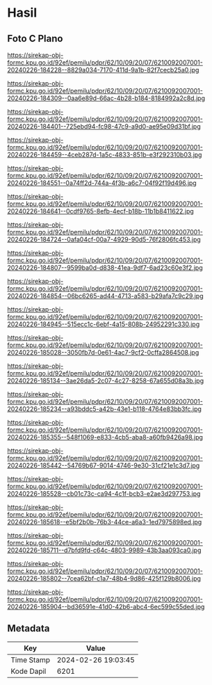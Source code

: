 # Hasil

## Foto C Plano

https://sirekap-obj-formc.kpu.go.id/92ef/pemilu/pdpr/62/10/09/20/07/6210092007001-20240226-184228--8829a034-7170-411d-9a1b-82f7cecb25a0.jpg

https://sirekap-obj-formc.kpu.go.id/92ef/pemilu/pdpr/62/10/09/20/07/6210092007001-20240226-184309--0aa6e89d-66ac-4b28-b184-8184992a2c8d.jpg

https://sirekap-obj-formc.kpu.go.id/92ef/pemilu/pdpr/62/10/09/20/07/6210092007001-20240226-184401--725ebd94-fc98-47c9-a9d0-ae95e09d31bf.jpg

https://sirekap-obj-formc.kpu.go.id/92ef/pemilu/pdpr/62/10/09/20/07/6210092007001-20240226-184459--4ceb287d-1a5c-4833-851b-e3f292310b03.jpg

https://sirekap-obj-formc.kpu.go.id/92ef/pemilu/pdpr/62/10/09/20/07/6210092007001-20240226-184551--0a74ff2d-744a-4f3b-a6c7-04f92f19d496.jpg

https://sirekap-obj-formc.kpu.go.id/92ef/pemilu/pdpr/62/10/09/20/07/6210092007001-20240226-184641--0cdf9765-8efb-4ecf-b18b-11b1b8411622.jpg

https://sirekap-obj-formc.kpu.go.id/92ef/pemilu/pdpr/62/10/09/20/07/6210092007001-20240226-184724--0afa04cf-00a7-4929-90d5-76f2806fc453.jpg

https://sirekap-obj-formc.kpu.go.id/92ef/pemilu/pdpr/62/10/09/20/07/6210092007001-20240226-184807--9599ba0d-d838-41ea-9df7-6ad23c60e3f2.jpg

https://sirekap-obj-formc.kpu.go.id/92ef/pemilu/pdpr/62/10/09/20/07/6210092007001-20240226-184854--06bc6265-ad44-4713-a583-b29afa7c9c29.jpg

https://sirekap-obj-formc.kpu.go.id/92ef/pemilu/pdpr/62/10/09/20/07/6210092007001-20240226-184945--515ecc1c-6ebf-4a15-808b-24952291c330.jpg

https://sirekap-obj-formc.kpu.go.id/92ef/pemilu/pdpr/62/10/09/20/07/6210092007001-20240226-185028--3050fb7d-0e61-4ac7-9cf2-0cffa2864508.jpg

https://sirekap-obj-formc.kpu.go.id/92ef/pemilu/pdpr/62/10/09/20/07/6210092007001-20240226-185134--3ae26da5-2c07-4c27-8258-67a655d08a3b.jpg

https://sirekap-obj-formc.kpu.go.id/92ef/pemilu/pdpr/62/10/09/20/07/6210092007001-20240226-185234--a93bddc5-a42b-43e1-b118-4764e83bb3fc.jpg

https://sirekap-obj-formc.kpu.go.id/92ef/pemilu/pdpr/62/10/09/20/07/6210092007001-20240226-185355--548f1069-e833-4cb5-aba8-a60fb9426a98.jpg

https://sirekap-obj-formc.kpu.go.id/92ef/pemilu/pdpr/62/10/09/20/07/6210092007001-20240226-185442--54769b67-9014-4746-9e30-31cf21e1c3d7.jpg

https://sirekap-obj-formc.kpu.go.id/92ef/pemilu/pdpr/62/10/09/20/07/6210092007001-20240226-185528--cb01c73c-ca94-4c1f-bcb3-e2ae3d297753.jpg

https://sirekap-obj-formc.kpu.go.id/92ef/pemilu/pdpr/62/10/09/20/07/6210092007001-20240226-185618--e5bf2b0b-76b3-44ce-a6a3-1ed7975898ed.jpg

https://sirekap-obj-formc.kpu.go.id/92ef/pemilu/pdpr/62/10/09/20/07/6210092007001-20240226-185711--d7bfd9fd-c64c-4803-9989-43b3aa093ca0.jpg

https://sirekap-obj-formc.kpu.go.id/92ef/pemilu/pdpr/62/10/09/20/07/6210092007001-20240226-185802--7cea62bf-c1a7-48b4-9d86-425f129b8006.jpg

https://sirekap-obj-formc.kpu.go.id/92ef/pemilu/pdpr/62/10/09/20/07/6210092007001-20240226-185904--bd36591e-41d0-42b6-abc4-6ec599c55ded.jpg


## Metadata

| Key        | Value               |
| ---------- | ------------------- |
| Time Stamp | 2024-02-26 19:03:45 |
| Kode Dapil | 6201                |



